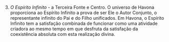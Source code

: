 3. *O Espírito Infinito* - a Terceira Fonte e Centro. O universo de Havona proporciona ao Espírito Infinito a prova de ser Ele o Autor Conjunto, o representante infinito do Pai e do Filho unificados. Em Havona, o Espírito Infinito tem a satisfação combinada de funcionar como uma atividade criadora ao mesmo tempo em que desfruta da satisfação da coexistência absoluta com esta realização divina.